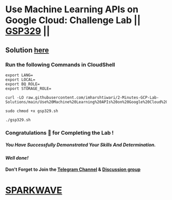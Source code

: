 # Use Machine Learning APIs on Google Cloud: Challenge Lab || [GSP329](https://www.cloudskillsboost.google/focuses/12704?parent=catalog) ||

## Solution [here](https://youtu.be/lusvywJCSVI)

### Run the following Commands in CloudShell

```
export LANG=
export LOCAL=
export BQ_ROLE=
export STORAGE_ROLE=
```
```
curl -LO raw.githubusercontent.com/imharshtiwari/2-Minutes-GCP-Lab-Solutions/main/Use%20Machine%20Learning%20APIs%20on%20Google%20Cloud%20Challenge%20Lab/gsp329.sh

sudo chmod +x gsp329.sh

./gsp329.sh
```

### Congratulations 🎉 for Completing the Lab !

##### *You Have Successfully Demonstrated Your Skills And Determination.*

#### *Well done!*

#### Don't Forget to Join the [Telegram Channel](https://t.me/sparkwave.01) & [Discussion group](https://t.me/sparkwave.01chats)

# [SPARKWAVE](https://www.youtube.com/@sparkwave.01)
